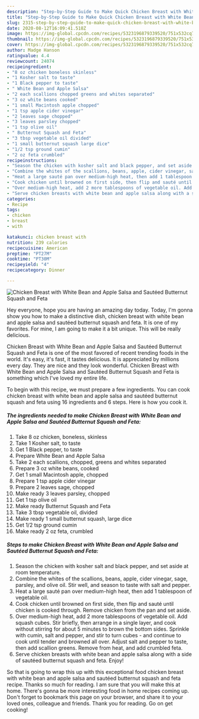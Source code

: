 ```yaml
---
description: "Step-by-Step Guide to Make Quick Chicken Breast with White Bean and Apple Salsa and Sautéed Butternut Squash and Feta"
title: "Step-by-Step Guide to Make Quick Chicken Breast with White Bean and Apple Salsa and Sautéed Butternut Squash and Feta"
slug: 2315-step-by-step-guide-to-make-quick-chicken-breast-with-white-bean-and-apple-salsa-and-sauteed-butternut-squash-and-feta
date: 2020-08-12T16:09:41.518Z
image: https://img-global.cpcdn.com/recipes/5323196879339520/751x532cq70/chicken-breast-with-white-bean-and-apple-salsa-and-sauteed-butternut-squash-and-feta-recipe-main-photo.jpg
thumbnail: https://img-global.cpcdn.com/recipes/5323196879339520/751x532cq70/chicken-breast-with-white-bean-and-apple-salsa-and-sauteed-butternut-squash-and-feta-recipe-main-photo.jpg
cover: https://img-global.cpcdn.com/recipes/5323196879339520/751x532cq70/chicken-breast-with-white-bean-and-apple-salsa-and-sauteed-butternut-squash-and-feta-recipe-main-photo.jpg
author: Madge Hanson
ratingvalue: 4.4
reviewcount: 24074
recipeingredient:
- "8 oz chicken boneless skinless"
- "1 Kosher salt to taste"
- "1 Black pepper to taste"
- " White Bean and Apple Salsa"
- "2 each scallions chopped greens and whites separated"
- "3 oz white beans cooked"
- "1 small Macintosh apple chopped"
- "1 tsp apple cider vinegar"
- "2 leaves sage chopped"
- "3 leaves parsley chopped"
- "1 tsp olive oil"
- " Butternut Squash and Feta"
- "3 tbsp vegetable oil divided"
- "1 small butternut squash large dice"
- "1/2 tsp ground cumin"
- "2 oz feta crumbled"
recipeinstructions:
- "Season the chicken with kosher salt and black pepper, and set aside at room temperature."
- "Combine the whites of the scallions, beans, apple, cider vinegar, sage, parsley, and olive oil. Stir well, and season to taste with salt and pepper."
- "Heat a large sauté pan over medium-high heat, then add 1 tablespoon of vegetable oil."
- "Cook chicken until browned on first side, then flip and sauté until chicken is cooked through. Remove chicken from the pan and set aside."
- "Over medium-high heat, add 2 more tablespoons of vegetable oil. Add squash cubes. Stir briefly, then arrange in a single layer, and cook without stirring for about 5 minutes to brown the bottom sides. Sprinkle with cumin, salt and pepper, and stir to turn cubes and continue to cook until tender and browned all over. Adjust salt and pepper to taste, then add scallion greens. Remove from heat, and add crumbled feta."
- "Serve chicken breasts with white bean and apple salsa along with a side of sautéed butternut squash and feta. Enjoy!"
categories:
- Recipe
tags:
- chicken
- breast
- with

katakunci: chicken breast with 
nutrition: 239 calories
recipecuisine: American
preptime: "PT27M"
cooktime: "PT30M"
recipeyield: "4"
recipecategory: Dinner

---
```



![Chicken Breast with White Bean and Apple Salsa and Sautéed Butternut Squash and Feta](https://img-global.cpcdn.com/recipes/5323196879339520/751x532cq70/chicken-breast-with-white-bean-and-apple-salsa-and-sauteed-butternut-squash-and-feta-recipe-main-photo.jpg)

Hey everyone, hope you are having an amazing day today. Today, I'm gonna show you how to make a distinctive dish, chicken breast with white bean and apple salsa and sautéed butternut squash and feta. It is one of my favorites. For mine, I am going to make it a bit unique. This will be really delicious.



Chicken Breast with White Bean and Apple Salsa and Sautéed Butternut Squash and Feta is one of the most favored of recent trending foods in the world. It's easy, it's fast, it tastes delicious. It is appreciated by millions every day. They are nice and they look wonderful. Chicken Breast with White Bean and Apple Salsa and Sautéed Butternut Squash and Feta is something which I've loved my entire life.


To begin with this recipe, we must prepare a few ingredients. You can cook chicken breast with white bean and apple salsa and sautéed butternut squash and feta using 16 ingredients and 6 steps. Here is how you cook it.

<!--inarticleads1-->

##### The ingredients needed to make Chicken Breast with White Bean and Apple Salsa and Sautéed Butternut Squash and Feta:

1. Take 8 oz chicken, boneless, skinless
1. Take 1 Kosher salt, to taste
1. Get 1 Black pepper, to taste
1. Prepare  White Bean and Apple Salsa
1. Take 2 each scallions, chopped, greens and whites separated
1. Prepare 3 oz white beans, cooked
1. Get 1 small Macintosh apple, chopped
1. Prepare 1 tsp apple cider vinegar
1. Prepare 2 leaves sage, chopped
1. Make ready 3 leaves parsley, chopped
1. Get 1 tsp olive oil
1. Make ready  Butternut Squash and Feta
1. Take 3 tbsp vegetable oil, divided
1. Make ready 1 small butternut squash, large dice
1. Get 1/2 tsp ground cumin
1. Make ready 2 oz feta, crumbled




<!--inarticleads2-->

##### Steps to make Chicken Breast with White Bean and Apple Salsa and Sautéed Butternut Squash and Feta:

1. Season the chicken with kosher salt and black pepper, and set aside at room temperature.
1. Combine the whites of the scallions, beans, apple, cider vinegar, sage, parsley, and olive oil. Stir well, and season to taste with salt and pepper.
1. Heat a large sauté pan over medium-high heat, then add 1 tablespoon of vegetable oil.
1. Cook chicken until browned on first side, then flip and sauté until chicken is cooked through. Remove chicken from the pan and set aside.
1. Over medium-high heat, add 2 more tablespoons of vegetable oil. Add squash cubes. Stir briefly, then arrange in a single layer, and cook without stirring for about 5 minutes to brown the bottom sides. Sprinkle with cumin, salt and pepper, and stir to turn cubes - and continue to cook until tender and browned all over. Adjust salt and pepper to taste, then add scallion greens. Remove from heat, and add crumbled feta.
1. Serve chicken breasts with white bean and apple salsa along with a side of sautéed butternut squash and feta. Enjoy!




So that is going to wrap this up with this exceptional food chicken breast with white bean and apple salsa and sautéed butternut squash and feta recipe. Thanks so much for reading. I am sure that you will make this at home. There's gonna be more interesting food in home recipes coming up. Don't forget to bookmark this page on your browser, and share it to your loved ones, colleague and friends. Thank you for reading. Go on get cooking!
